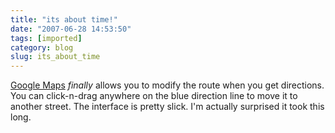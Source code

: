 ```yaml
---
title: "its about time!"
date: "2007-06-28 14:53:50"
tags: [imported]
category: blog
slug: its_about_time
---
```


<a href="http://maps.google.com">Google Maps</a> <em>finally</em> allows you to modify the route when you get directions. You can click-n-drag anywhere on the blue direction line to move it to another street. The interface is pretty slick. I'm actually surprised it took this long.
